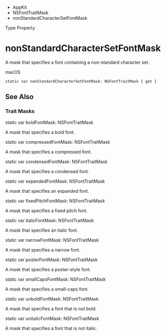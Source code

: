 

- AppKit
- NSFontTraitMask
-  nonStandardCharacterSetFontMask 

Type Property

# nonStandardCharacterSetFontMask

A mask that specifies a font containing a non-standard character set.

macOS

``` source
static var nonStandardCharacterSetFontMask: NSFontTraitMask { get }
```

## See Also

### Trait Masks

static var boldFontMask: NSFontTraitMask

A mask that specifies a bold font.

static var compressedFontMask: NSFontTraitMask

A mask that specifies a compressed font.

static var condensedFontMask: NSFontTraitMask

A mask that specifies a condensed font.

static var expandedFontMask: NSFontTraitMask

A mask that specifies an expanded font.

static var fixedPitchFontMask: NSFontTraitMask

A mask that specifies a fixed pitch font.

static var italicFontMask: NSFontTraitMask

A mask that specifies an italic font.

static var narrowFontMask: NSFontTraitMask

A mask that specifies a narrow font.

static var posterFontMask: NSFontTraitMask

A mask that specifies a poster-style font.

static var smallCapsFontMask: NSFontTraitMask

A mask that specifies a small-caps font.

static var unboldFontMask: NSFontTraitMask

A mask that specifies a font that is not bold.

static var unitalicFontMask: NSFontTraitMask

A mask that specifies a font that is not italic.

